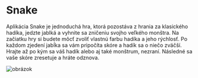 # Snake

Aplikácia Snake je jednoduchá hra, ktorá pozostáva z hrania za klasického hadíka, jedzte jablká a vyhnite sa zničeniu svojho veľkého monštra.
Na začiatku hry si budete môcť zvoliť vlastnú farbu hadíka a jeho rýchlosť.
Po každom zjedení jabĺka sa vám pripočíta skóre a hadík sa o niečo zväčší.
Hrajte až po kým sa váš hadík alebo aj také monštrum, nezraní.
Následné sa vaše skóre zresetuje a hráte odznova.


![obrázok](https://user-images.githubusercontent.com/82440785/115245281-0e41fe80-a125-11eb-839c-1cd76d7482a5.png)
